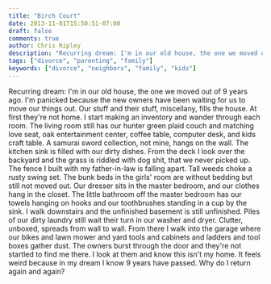```yaml
---
title: "Birch Court"
date: 2013-11-01T15:50:51-07:00
draft: false
comments: true
author: Chris Ripley
description: "Recurring dream: I'm in our old house, the one we moved out of 9 years ago."
tags: ["divorce", "parenting", "family"]
keywords: ["divorce", "neighbors", "family", "kids"]
---
```

Recurring dream: I'm in our old house, the one we moved out of 9 years ago. I'm panicked because the new owners have been waiting for us to move our things out. Our stuff and their stuff, miscellany, fills the house. At first they're not home. I start making an inventory and wander through each room. The living room still has our hunter green plaid couch and matching love seat, oak entertainment center, coffee table, computer desk, and kids craft table. A samurai sword collection, not mine, hangs on the wall. The kitchen sink is filled with our dirty dishes. From the deck I look over the backyard and the grass is riddled with dog shit, that we never picked up. The fence I built with my father-in-law is falling apart. Tall weeds choke a rusty swing set. The bunk beds in the girls' room are without bedding but still not moved out. Our dresser sits in the master bedroom, and our clothes hang in the closet. The little bathroom off the master bedroom has our towels hanging on hooks and our toothbrushes standing in a cup by the sink. I walk downstairs and the unfinished basement is still unfinished. Piles of our dirty laundry still wait their turn in our washer and dryer. Clutter, unboxed, spreads from wall to wall. From there I walk into the garage where our bikes and lawn mower and yard tools and cabinets and ladders and tool boxes gather dust. The owners burst through the door and they're not startled to find me there. I look at them and know this isn't my home. It feels weird because in my dream I know 9 years have passed. Why do I return again and again?

